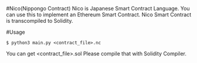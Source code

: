 #Nico(Nippongo Contract)
Nico is Japanese Smart Contract Language.
You can use this to implement an Ethereum Smart Contract.
Nico Smart Contract is transcompiled to Solidity.

#Usage
```
$ python3 main.py <contract_file>.nc
```

You can get <contract_file>.sol
Please compile that with Solidity Compiler.

